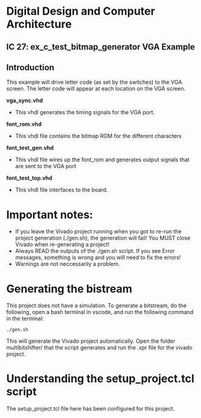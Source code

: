 # Digital Design and Computer Architecture
## IC 27: ex_c_test_bitmap_generator VGA Example
## Introduction
This example will drive letter code (as set by the switches) to the VGA screen. The letter code will appear at each location on the VGA screen.

__vga_sync.vhd__
   * This vhdl generates the timing signals for the VGA port.

__font_rom.vhd__
   * This vhdl file contains the bitmap ROM for the different characters

__font_test_gen.vhd__
   * This vhdl file wires up the font_rom and generates output signals that are sent to the VGA port

__font_test_top.vhd__
   * This vhdl file interfaces to the board.

# Important notes:
* If you leave the Vivado project running when you got to re-run the project generation (./gen.sh), the generation will fail! You MUST close Vivado when re-generating a project!
* Always READ the outputs of the ./gen.sh script. If you see Error messages, something is wrong and you will need to fix the errors!
* Warnings are not neccessarily a problem.

# Generating the bistream
This project does not have a simulation. To generate a bitstream, do the following, open a bash terminal in vscode, and run the following command in the terminal:
```
./gen.sh
```
This will generate the Vivado project automatically. Open the folder multibitshifter/ that the script generates and run the .xpr file for the vivado project.

# Understanding the setup_project.tcl script
The setup_project.tcl file here has been configured for this project. 